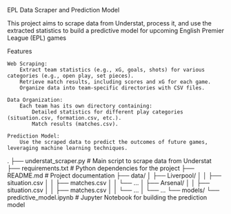 EPL Data Scraper and Prediction Model

This project aims to scrape data from Understat, process it, and use the extracted statistics to build a predictive model for upcoming English Premier League (EPL) games

Features
    
    Web Scraping:
        Extract team statistics (e.g., xG, goals, shots) for various categories (e.g., open play, set pieces).
        Retrieve match results, including scores and xG for each game.
        Organize data into team-specific directories with CSV files.

    Data Organization:
        Each team has its own directory containing:
            Detailed statistics for different play categories (situation.csv, formation.csv, etc.).
            Match results (matches.csv).

    Prediction Model:
        Use the scraped data to predict the outcomes of future games, leveraging machine learning techniques.

.
├── understat_scraper.py    # Main script to scrape data from Understat
├── requirements.txt        # Python dependencies for the project
├── README.md               # Project documentation
├── data/
│   ├── Liverpool/
│   │   ├── situation.csv
│   │   ├── matches.csv
│   │   └── ...
│   ├── Arsenal/
│   │   ├── situation.csv
│   │   ├── matches.csv
│   │   └── ...
│   └── ...
└── models/
    └── predictive_model.ipynb  # Jupyter Notebook for building the prediction model

